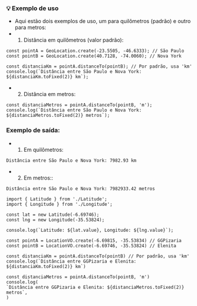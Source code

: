 ### 💡 Exemplo de uso
- Aqui estão dois exemplos de uso, um para quilômetros (padrão) e outro para metros:
- 1. Distância em quilômetros (valor padrão):
```
const pointA = GeoLocation.create(-23.5505, -46.6333); // São Paulo
const pointB = GeoLocation.create(40.7128, -74.0060); // Nova York

const distanciaKm = pointA.distanceTo(pointB); // Por padrão, usa 'km'
console.log(`Distância entre São Paulo e Nova York: ${distanciaKm.toFixed(2)} km`);

```

- 2. Distância em metros:

```
const distanciaMetros = pointA.distanceTo(pointB, 'm');
console.log(`Distância entre São Paulo e Nova York: ${distanciaMetros.toFixed(2)} metros`);

```

### Exemplo de saída:

- 1. Em quilômetros:
```
Distância entre São Paulo e Nova York: 7982.93 km
```

- 2. Em metros::
```
Distância entre São Paulo e Nova York: 7982933.42 metros

import { Latitude } from './Latitude';
import { Longitude } from './Longitude';

const lat = new Latitude(-6.69746);
const lng = new Longitude(-35.53824);

console.log(`Latitude: ${lat.value}, Longitude: ${lng.value}`);

const pointA = LocationVO.create(-6.69815, -35.53834) // GGPizaria
const pointB = LocationVO.create(-6.69746, -35.53824) // Elenita

const distanciaKm = pointA.distanceTo(pointB) // Por padrão, usa 'km'
console.log(`Distância entre GGPizaria e Elenita: ${distanciaKm.toFixed(2)} km`)

const distanciaMetros = pointA.distanceTo(pointB, 'm')
console.log(
`Distância entre GGPizaria e Elenita: ${distanciaMetros.toFixed(2)} metros`,
)
```